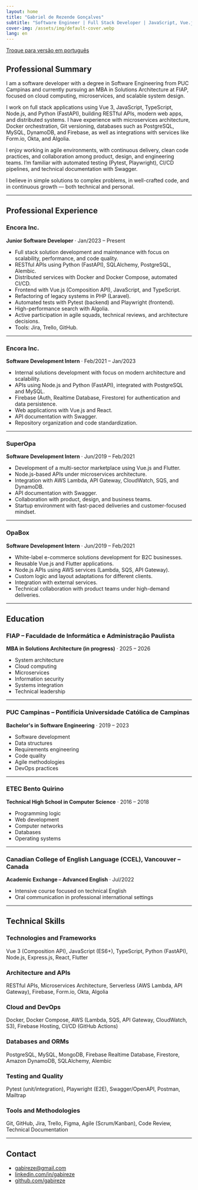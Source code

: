 ```yaml
---
layout: home
title: "Gabriel de Rezende Gonçalves"
subtitle: "Software Engineer | Full Stack Developer | JavaScript, Vue.js, React, Laravel, Python | MBA in Solutions Architecture"
cover-img: /assets/img/default-cover.webp
lang: en
---
```


[Troque para versão em português](/)

## Professional Summary

I am a software developer with a degree in Software Engineering from PUC Campinas and currently pursuing an MBA in Solutions Architecture at FIAP, focused on cloud computing, microservices, and scalable system design.

I work on full stack applications using Vue 3, JavaScript, TypeScript, Node.js, and Python (FastAPI), building RESTful APIs, modern web apps, and distributed systems. I have experience with microservices architecture, Docker orchestration, Git versioning, databases such as PostgreSQL, MySQL, DynamoDB, and Firebase, as well as integrations with services like Form.io, Okta, and Algolia.

I enjoy working in agile environments, with continuous delivery, clean code practices, and collaboration among product, design, and engineering teams. I’m familiar with automated testing (Pytest, Playwright), CI/CD pipelines, and technical documentation with Swagger.

I believe in simple solutions to complex problems, in well-crafted code, and in continuous growth — both technical and personal.

---

## Professional Experience

### Encora Inc.  
**Junior Software Developer** · Jan/2023 – Present

- Full stack solution development and maintenance with focus on scalability, performance, and code quality.  
- RESTful APIs using Python (FastAPI), SQLAlchemy, PostgreSQL, Alembic.  
- Distributed services with Docker and Docker Compose, automated CI/CD.  
- Frontend with Vue.js (Composition API), JavaScript, and TypeScript.  
- Refactoring of legacy systems in PHP (Laravel).  
- Automated tests with Pytest (backend) and Playwright (frontend).  
- High-performance search with Algolia.  
- Active participation in agile squads, technical reviews, and architecture decisions.  
- Tools: Jira, Trello, GitHub.

---

### Encora Inc.  
**Software Development Intern** · Feb/2021 – Jan/2023

- Internal solutions development with focus on modern architecture and scalability.  
- APIs using Node.js and Python (FastAPI), integrated with PostgreSQL and MySQL.  
- Firebase (Auth, Realtime Database, Firestore) for authentication and data persistence.  
- Web applications with Vue.js and React.  
- API documentation with Swagger.  
- Repository organization and code standardization.

---

### SuperOpa  
**Software Development Intern** · Jun/2019 – Feb/2021

- Development of a multi-sector marketplace using Vue.js and Flutter.  
- Node.js-based APIs under microservices architecture.  
- Integration with AWS Lambda, API Gateway, CloudWatch, SQS, and DynamoDB.  
- API documentation with Swagger.  
- Collaboration with product, design, and business teams.  
- Startup environment with fast-paced deliveries and customer-focused mindset.

---

### OpaBox  
**Software Development Intern** · Jun/2019 – Feb/2021

- White-label e-commerce solutions development for B2C businesses.  
- Reusable Vue.js and Flutter applications.  
- Node.js APIs using AWS services (Lambda, SQS, API Gateway).  
- Custom logic and layout adaptations for different clients.  
- Integration with external services.  
- Technical collaboration with product teams under high-demand deliveries.

---

## Education

### FIAP – Faculdade de Informática e Administração Paulista  
**MBA in Solutions Architecture (in progress)** · 2025 – 2026

- System architecture  
- Cloud computing  
- Microservices  
- Information security  
- Systems integration  
- Technical leadership

---

### PUC Campinas – Pontifícia Universidade Católica de Campinas  
**Bachelor's in Software Engineering** · 2019 – 2023

- Software development  
- Data structures  
- Requirements engineering  
- Code quality  
- Agile methodologies  
- DevOps practices

---

### ETEC Bento Quirino  
**Technical High School in Computer Science** · 2016 – 2018

- Programming logic  
- Web development  
- Computer networks  
- Databases  
- Operating systems

---

### Canadian College of English Language (CCEL), Vancouver – Canada  
**Academic Exchange – Advanced English** · Jul/2022

- Intensive course focused on technical English  
- Oral communication in professional international settings

---

## Technical Skills

### Technologies and Frameworks  
Vue 3 (Composition API), JavaScript (ES6+), TypeScript, Python (FastAPI), Node.js, Express.js, React, Flutter

### Architecture and APIs  
RESTful APIs, Microservices Architecture, Serverless (AWS Lambda, API Gateway), Firebase, Form.io, Okta, Algolia

### Cloud and DevOps  
Docker, Docker Compose, AWS (Lambda, SQS, API Gateway, CloudWatch, S3), Firebase Hosting, CI/CD (GitHub Actions)

### Databases and ORMs  
PostgreSQL, MySQL, MongoDB, Firebase Realtime Database, Firestore, Amazon DynamoDB, SQLAlchemy, Alembic

### Testing and Quality  
Pytest (unit/integration), Playwright (E2E), Swagger/OpenAPI, Postman, Mailtrap

### Tools and Methodologies  
Git, GitHub, Jira, Trello, Figma, Agile (Scrum/Kanban), Code Review, Technical Documentation

---

## Contact

- [gabireze@gmail.com](mailto:gabireze@gmail.com)  
- [linkedin.com/in/gabireze](https://linkedin.com/in/gabireze)  
- [github.com/gabireze](https://github.com/gabireze)  